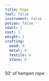 ```yaml
---
title: Rope
tool: false
instrument: false
potion: false
count: 1
cost: 1
weight: 1
crafting:
  wood: 0
  metal: 0
  textile: 4
  stone: 0
---
```


50' of hempen rope
